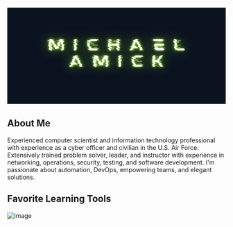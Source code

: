<img src="./image/github_banner.png"
alt ="Banner icon of author's name, Michael Amick"
width="100%" height="222">

## About Me
Experienced computer scientist and information technology professional with experience as a cyber officer and civilian in the U.S. Air Force. Extensively trained problem solver, leader, and instructor with experience in networking, operations, security, testing, and software development. I'm passionate about automation, DevOps, empowering teams, and elegant solutions.


## Favorite Learning Tools
![image]({https://img.shields.io/badge/Exercism-009CAB?style=for-the-badge&logo=exercism&logoColor=white})

